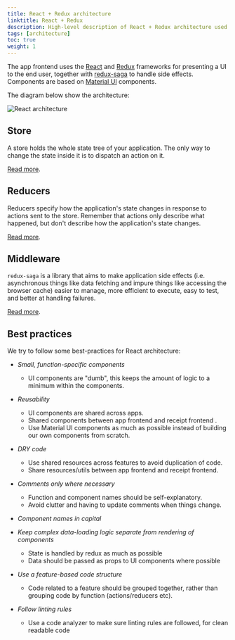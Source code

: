 ```yaml
---
title: React + Redux architecture
linktitle: React + Redux
description: High-level description of React + Redux architecture used in app frontend
tags: [architecture]
toc: true
weight: 1
---
```


The app frontend uses the [React](https://reactjs.org/) and [Redux](https://redux.js.org/) frameworks for presenting a UI to the end user,
together with [redux-saga](https://redux-saga.js.org/) to handle side effects. Components are based on [Material UI](https://material-ui.com/)
components.

The diagram below show the architecture:

![React architecture](../frontend-react-architecture.svg)

## Store
 A store holds the whole state tree of your application. The only way to change the state inside it is to dispatch an action
 on it.

 [Read more](https://redux.js.org/api/store#store).

## Reducers
Reducers specify how the application's state changes in response to actions sent to the store. Remember that actions only
describe what happened, but don't describe how the application's state changes.

 [Read more](https://redux.js.org/basics/reducers#reducers).

## Middleware
`redux-saga` is a library that aims to make application side effects (i.e. asynchronous things like data fetching and impure
things like accessing the browser cache) easier to manage, more efficient to execute, easy to test, and better at handling failures.

[Read more](https://redux-saga.js.org/).

## Best practices
We try to follow some best-practices for React architecture:

- _Small, function-specific components_
  - UI components are "dumb", this keeps the amount of logic to a minimum within the components.

- _Reusability_
  - UI components are shared across apps. 
  - Shared components between app frontend and receipt frontend .
  - Use Material UI components as much as possible instead of building our own components from scratch.

- _DRY code_
  - Use shared resources across features to avoid duplication of code.
  - Share resources/utils between app frontend and receipt frontend.

- _Comments only where necessary_
  - Function and component names should be self-explanatory.
  - Avoid clutter and having to update comments when things change.

- _Component names in capital_

- _Keep complex data-loading logic separate from rendering of components_
  - State is handled by redux as much as possible
  - Data should be passed as props to UI components where possible

- _Use a feature-based code structure_
  -  Code related to a feature should be grouped together, rather than grouping code by function (actions/reducers etc).

- _Follow linting rules_
  - Use a code analyzer to make sure linting rules are followed, for clean readable code
